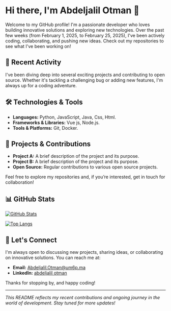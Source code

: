 
# Hi there, I'm Abdeljalil Otman 👋

Welcome to my GitHub profile! I'm a passionate developer who loves building innovative solutions and exploring new technologies. Over the past few weeks (from February 1, 2025, to February 25, 2025), I've been actively coding, collaborating, and pushing new ideas. Check out my repositories to see what I've been working on!

## 🔭 Recent Activity

I've been diving deep into several exciting projects and contributing to open source. Whether it's tackling a challenging bug or adding new features, I'm always up for a coding adventure.

## 🛠 Technologies & Tools

- **Languages:** Python, JavaScript, Java, Css, Html.
- **Frameworks & Libraries:** Vue js, Node.js. 
- **Tools & Platforms:** Git, Docker.

## 🚀 Projects & Contributions

- **Project A:** A brief description of the project and its purpose.
- **Project B:** A brief description of the project and its purpose.
- **Open Source:** Regular contributions to various open source projects.

Feel free to explore my repositories and, if you’re interested, get in touch for collaboration!

## 📊 GitHub Stats

[![GitHub Stats](https://github-readme-stats.vercel.app/api?username=AbdeljalilOtman&show_icons=true&theme=radical)](https://github.com/AbdeljalilOtman)

[![Top Langs](https://github-readme-stats.vercel.app/api/top-langs/?username=AbdeljalilOtman&layout=compact&theme=radical)](https://github.com/AbdeljalilOtman)

## 🤝 Let's Connect

I'm always open to discussing new projects, sharing ideas, or collaborating on innovative solutions. You can reach me at:
- **Email:** [Abdeljalil.Otman@um6p.ma](mailto:Abdeljalil.Otman@um6p.ma)
- **LinkedIn:** [abdeljalil otman]([https://linkedin.com/in/yourprofile](https://www.linkedin.com/in/abdeljalil-otman-2825a51a5/))

Thanks for stopping by, and happy coding!

---

*This README reflects my recent contributions and ongoing journey in the world of development. Stay tuned for more updates!*

